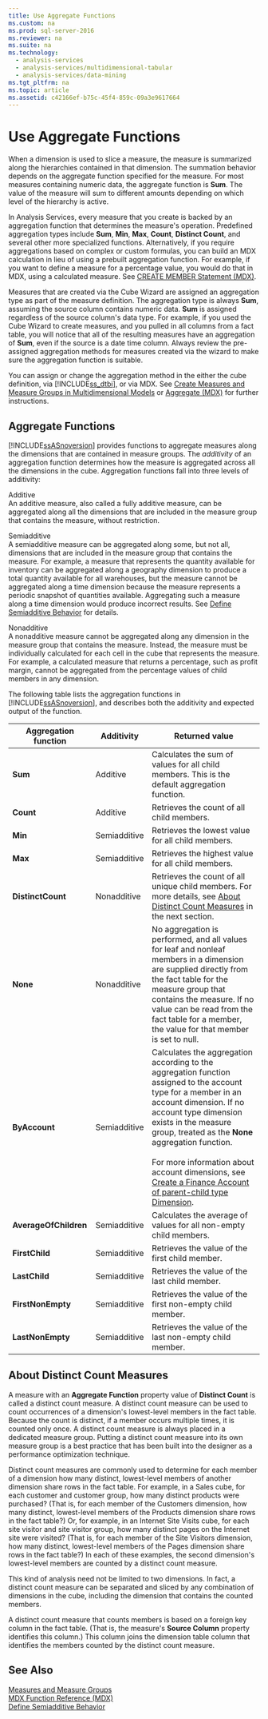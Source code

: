 ```yaml
---
title: Use Aggregate Functions
ms.custom: na
ms.prod: sql-server-2016
ms.reviewer: na
ms.suite: na
ms.technology: 
  - analysis-services
  - analysis-services/multidimensional-tabular
  - analysis-services/data-mining
ms.tgt_pltfrm: na
ms.topic: article
ms.assetid: c42166ef-b75c-45f4-859c-09a3e9617664
---
```

# Use Aggregate Functions
  When a dimension is used to slice a measure, the measure is summarized along the hierarchies contained in that dimension. The summation behavior depends on the aggregate function specified for the measure. For most measures containing numeric data, the aggregate function is **Sum**. The value of the measure will sum to different amounts depending on which level of the hierarchy is active.  
  
 In Analysis Services, every measure that you create is backed by an aggregation function that determines the measure's operation. Predefined aggregation types include **Sum**, **Min**, **Max**, **Count**, **Distinct Count**, and several other more specialized functions. Alternatively, if you require aggregations based on complex or custom formulas, you can build an MDX calculation in lieu of using a prebuilt aggregation function. For example, if you want to define a measure for a percentage value, you would do that in MDX, using a calculated measure. See [CREATE MEMBER Statement &#40;MDX&#41;](../Topic/CREATE%20MEMBER%20Statement%20\(MDX\).md).  
  
 Measures that are created via the Cube Wizard are assigned an aggregation type as part of the measure definition. The aggregation type is always **Sum**, assuming the source column contains numeric data. **Sum** is assigned regardless of the source column's data type. For example, if you used the Cube Wizard to create measures, and you pulled in all columns from a fact table, you will notice that all of the resulting measures have an aggregation of **Sum**, even if the source is a date time column. Always review the pre\-assigned aggregation methods for measures created via the wizard to make sure the aggregation function is suitable.  
  
 You can assign or change the aggregation method in the either the cube definition, via [!INCLUDE[ss_dtbi](../../Token/Other/ss_dtbi_md.md)], or via MDX. See [Create Measures and Measure Groups in Multidimensional Models](../../Topics/TopicNameNotContainA/Create-Measures-and-Measure-Groups-in-Multidimensional-Models.md) or [Aggregate &#40;MDX&#41;](../Topic/Aggregate%20\(MDX\).md) for further instructions.  
  
##  <a name="AggFunction"></a> Aggregate Functions  
 [!INCLUDE[ssASnoversion](../../Token/Other/ssASnoversion_md.md)] provides functions to aggregate measures along the dimensions that are contained in measure groups. The *additivity* of an aggregation function determines how the measure is aggregated across all the dimensions in the cube. Aggregation functions fall into three levels of additivity:  
  
 Additive  
 An additive measure, also called a fully additive measure, can be aggregated along all the dimensions that are included in the measure group that contains the measure, without restriction.  
  
 Semiadditive  
 A semiadditive measure can be aggregated along some, but not all, dimensions that are included in the measure group that contains the measure. For example, a measure that represents the quantity available for inventory can be aggregated along a geography dimension to produce a total quantity available for all warehouses, but the measure cannot be aggregated along a time dimension because the measure represents a periodic snapshot of quantities available. Aggregating such a measure along a time dimension would produce incorrect results. See [Define Semiadditive Behavior](../../Topics/TopicNameNotContainA/Define-Semiadditive-Behavior.md) for details.  
  
 Nonadditive  
 A nonadditive measure cannot be aggregated along any dimension in the measure group that contains the measure. Instead, the measure must be individually calculated for each cell in the cube that represents the measure. For example, a calculated measure that returns a percentage, such as profit margin, cannot be aggregated from the percentage values of child members in any dimension.  
  
 The following table lists the aggregation functions in [!INCLUDE[ssASnoversion](../../Token/Other/ssASnoversion_md.md)], and describes both the additivity and expected output of the function.  
  
|Aggregation function|Additivity|Returned value|  
|--------------------------|----------------|--------------------|  
|**Sum**|Additive|Calculates the sum of values for all child members. This is the default aggregation function.|  
|**Count**|Additive|Retrieves the count of all child members.|  
|**Min**|Semiadditive|Retrieves the lowest value for all child members.|  
|**Max**|Semiadditive|Retrieves the highest value for all child members.|  
|**DistinctCount**|Nonadditive|Retrieves the count of all unique child members. For more details, see [About Distinct Count Measures](../../Topics/TopicNameNotContainA/Use-Aggregate-Functions.md) in the next section.|  
|**None**|Nonadditive|No aggregation is performed, and all values for leaf and nonleaf members in a dimension are supplied directly from the fact table for the measure group that contains the measure. If no value can be read from the fact table for a member, the value for that member is set to null.|  
|**ByAccount**|Semiadditive|Calculates the aggregation according to the aggregation function assigned to the account type for a member in an account dimension. If no account type dimension exists in the measure group, treated as the **None** aggregation function.<br /><br /> For more information about account dimensions, see [Create a Finance Account of parent-child type Dimension](../../Topics/TopicNameContainA/Create-a-Finance-Account-of-parent-child-type-Dimension.md).|  
|**AverageOfChildren**|Semiadditive|Calculates the average of values for all non\-empty child members.|  
|**FirstChild**|Semiadditive|Retrieves the value of the first child member.|  
|**LastChild**|Semiadditive|Retrieves the value of the last child member.|  
|**FirstNonEmpty**|Semiadditive|Retrieves the value of the first non\-empty child member.|  
|**LastNonEmpty**|Semiadditive|Retrieves the value of the last non\-empty child member.|  
  
##  <a name="bkmk_distinct"></a> About Distinct Count Measures  
 A measure with an **Aggregate Function** property value of **Distinct Count** is called a distinct count measure. A distinct count measure can be used to count occurrences of a dimension's lowest\-level members in the fact table. Because the count is distinct, if a member occurs multiple times, it is counted only once. A distinct count measure is always placed in a dedicated measure group. Putting a distinct count measure into its own measure group is a best practice that has been built into the designer as a performance optimization technique.  
  
 Distinct count measures are commonly used to determine for each member of a dimension how many distinct, lowest\-level members of another dimension share rows in the fact table. For example, in a Sales cube, for each customer and customer group, how many distinct products were purchased? \(That is, for each member of the Customers dimension, how many distinct, lowest\-level members of the Products dimension share rows in the fact table?\) Or, for example, in an Internet Site Visits cube, for each site visitor and site visitor group, how many distinct pages on the Internet site were visited? \(That is, for each member of the Site Visitors dimension, how many distinct, lowest\-level members of the Pages dimension share rows in the fact table?\) In each of these examples, the second dimension's lowest\-level members are counted by a distinct count measure.  
  
 This kind of analysis need not be limited to two dimensions. In fact, a distinct count measure can be separated and sliced by any combination of dimensions in the cube, including the dimension that contains the counted members.  
  
 A distinct count measure that counts members is based on a foreign key column in the fact table. \(That is, the measure's **Source Column** property identifies this column.\) This column joins the dimension table column that identifies the members counted by the distinct count measure.  
  
## See Also  
 [Measures and Measure Groups](../../Topics/TopicNameNotContainA/Measures-and-Measure-Groups.md)   
 [MDX Function Reference &#40;MDX&#41;](../Topic/MDX%20Function%20Reference%20\(MDX\).md)   
 [Define Semiadditive Behavior](../../Topics/TopicNameNotContainA/Define-Semiadditive-Behavior.md)  
  
  